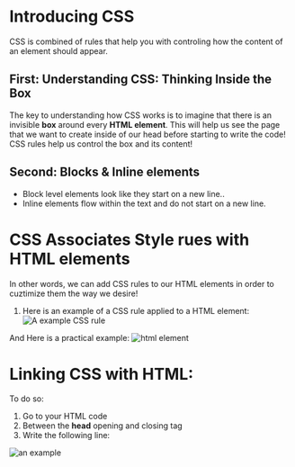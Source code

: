 # Introducing CSS

CSS is combined of rules that help you with controling how the content of an element should appear.
## First: Understanding CSS: Thinking Inside the Box
The key to understanding how CSS works is to imagine that there is an invisible **box** around every **HTML element**.
This will help us see the page that we want to create inside of our head before starting to write the code!
CSS rules help us control the box and its content!
## Second: Blocks & Inline elements
* Block level elements look like they start on a new line..
* Inline elements flow within the text and do not start on a new line. 

# CSS Associates Style rues with HTML elements
In other words, we can add CSS rules to our HTML elements in order to cuztimize them the way we desire!
1. Here is an example of a CSS rule applied to a HTML element:
![A example CSS rule](https://puzzleweb.ru/en/images/css/1_1.png)


And Here is a practical example:
![html element](https://www.tutorialchip.com/wp-content/uploads/2011/01/Re-Defining-HTML-Tags.jpg)
# Linking CSS with HTML:
To do so:
1. Go to your HTML code
2. Between the **head** opening and closing tag
3. Write the following line:

![an example](https://help.globalscape.com/help/cuteftp9/images/DB_NewDocumentTemplate_link.gif)

